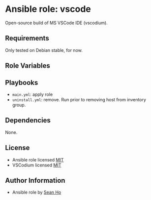 # Ansible role: vscode
Open-source build of MS VSCode IDE (vscodium).

## Requirements
Only tested on Debian stable, for now.

## Role Variables

## Playbooks
+ `main.yml`: apply role
+ `uninstall.yml`: remove. Run prior to removing host from inventory group.

## Dependencies
None.

## License
+ Ansible role licensed [MIT](LICENSE)
+ VSCodium licensed [MIT](https://github.com/vscodium/vscodium/blob/master/LICENSE)

## Author Information
+ Ansible role by [Sean Ho](https://github.com/ho-ansible/)
